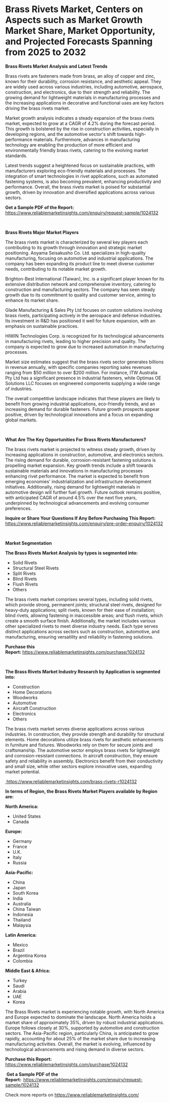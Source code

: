 <p><h1>Brass Rivets Market, Centers on Aspects such as Market Growth Market Share, Market Opportunity, and Projected Forecasts Spanning from 2025 to 2032</h1></p><p><strong>Brass Rivets Market Analysis and Latest Trends</strong></p>
<p><p>Brass rivets are fasteners made from brass, an alloy of copper and zinc, known for their durability, corrosion resistance, and aesthetic appeal. They are widely used across various industries, including automotive, aerospace, construction, and electronics, due to their strength and reliability. The growing demand for lightweight materials in manufacturing processes and the increasing applications in decorative and functional uses are key factors driving the brass rivets market.</p><p>Market growth analysis indicates a steady expansion of the brass rivets market, expected to grow at a CAGR of 4.2% during the forecast period. This growth is bolstered by the rise in construction activities, especially in developing regions, and the automotive sector's shift towards high-performance materials. Furthermore, advances in manufacturing technology are enabling the production of more efficient and environmentally friendly brass rivets, catering to the evolving market standards.</p><p>Latest trends suggest a heightened focus on sustainable practices, with manufacturers exploring eco-friendly materials and processes. The integration of smart technologies in rivet applications, such as automated fastening systems, is also becoming prevalent, enhancing productivity and performance. Overall, the brass rivets market is poised for substantial growth, driven by innovation and diversified applications across various sectors.</p></p>
<p><strong>Get a Sample PDF of the Report:&nbsp;</strong> <a href="https://www.reliablemarketinsights.com/enquiry/request-sample/1024132?utm_campaign=3274&utm_medium=2&utm_source=Github&utm_content=ia&utm_term=06032025&utm_id=brass-rivets">https://www.reliablemarketinsights.com/enquiry/request-sample/1024132</a></p>
<p>&nbsp;</p>
<p><strong>Brass Rivets Major Market Players</strong></p>
<p><p>The brass rivets market is characterized by several key players each contributing to its growth through innovation and strategic market positioning. Aoyama Seisakusho Co. Ltd. specializes in high-quality manufacturing, focusing on automotive and industrial applications. The company has been expanding its product line to meet diverse customer needs, contributing to its notable market growth.</p><p>Brighton-Best International (Taiwan), Inc. is a significant player known for its extensive distribution network and comprehensive inventory, catering to construction and manufacturing sectors. The company has seen steady growth due to its commitment to quality and customer service, aiming to enhance its market share.</p><p>Glade Manufacturing & Sales Pty Ltd focuses on custom solutions involving brass rivets, participating actively in the aerospace and defense industries. Its investment in R&D has positioned it well for future expansion, with an emphasis on sustainable practices.</p><p>HIWIN Technologies Corp. is recognized for its technological advancements in manufacturing rivets, leading to higher precision and quality. The company is expected to grow due to increased automation in manufacturing processes.</p><p>Market size estimates suggest that the brass rivets sector generates billions in revenue annually, with specific companies reporting sales revenues ranging from $50 million to over $200 million. For instance, ITW Australia Pty Ltd has a significant presence in industrial fasteners, while Optimas OE Solutions LLC focuses on engineered components supplying a wide range of industries.</p><p>The overall competitive landscape indicates that these players are likely to benefit from growing industrial applications, eco-friendly trends, and an increasing demand for durable fasteners. Future growth prospects appear positive, driven by technological innovations and a focus on expanding global markets.</p></p>
<p>&nbsp;</p>
<p><strong>What Are The Key Opportunities For Brass Rivets Manufacturers?</strong></p>
<p><p>The brass rivets market is projected to witness steady growth, driven by increasing applications in construction, automotive, and electronics sectors. The rising demand for durable, corrosion-resistant fastening solutions is propelling market expansion. Key growth trends include a shift towards sustainable materials and innovations in manufacturing processes enhancing rivet performance. The market is expected to benefit from emerging economies' industrialization and infrastructure development initiatives. Additionally, rising demand for lightweight materials in automotive design will further fuel growth. Future outlook remains positive, with anticipated CAGR of around 4.5% over the next five years, underpinned by technological advancements and evolving consumer preferences.</p></p>
<p><strong>Inquire or Share Your Questions If Any Before Purchasing This Report:</strong> <a href="https://www.reliablemarketinsights.com/enquiry/pre-order-enquiry/1024132?utm_campaign=3274&utm_medium=2&utm_source=Github&utm_content=ia&utm_term=06032025&utm_id=brass-rivets">https://www.reliablemarketinsights.com/enquiry/pre-order-enquiry/1024132</a></p>
<p>&nbsp;</p>
<p><strong>Market Segmentation</strong></p>
<p><strong>The Brass Rivets Market Analysis by types is segmented into:</strong></p>
<p><ul><li>Solid Rivets</li><li>Structural Steel Rivets</li><li>Split Rivets</li><li>Blind Rivets</li><li>Flush Rivets</li><li>Others</li></ul></p>
<p><p>The brass rivets market comprises several types, including solid rivets, which provide strong, permanent joints; structural steel rivets, designed for heavy-duty applications; split rivets, known for their ease of installation; blind rivets, allowing fastening in inaccessible areas; and flush rivets, which create a smooth surface finish. Additionally, the market includes various other specialized rivets to meet diverse industry needs. Each type serves distinct applications across sectors such as construction, automotive, and manufacturing, ensuring versatility and reliability in fastening solutions.</p></p>
<p><strong>Purchase this Report:&nbsp;</strong><a href="https://www.reliablemarketinsights.com/purchase/1024132?utm_campaign=3274&utm_medium=2&utm_source=Github&utm_content=ia&utm_term=06032025&utm_id=brass-rivets">https://www.reliablemarketinsights.com/purchase/1024132</a></p>
<p>&nbsp;</p>
<p><strong>The Brass Rivets Market Industry Research by Application is segmented into:</strong></p>
<p><ul><li>Construction</li><li>Home Decorations</li><li>Woodworks</li><li>Automotive</li><li>Aircraft Construction</li><li>Electronics</li><li>Others</li></ul></p>
<p><p>The brass rivets market serves diverse applications across various industries. In construction, they provide strength and durability for structural elements. Home decorations utilize brass rivets for aesthetic enhancements in furniture and fixtures. Woodworks rely on them for secure joints and craftsmanship. The automotive sector employs brass rivets for lightweight and corrosion-resistant connections. In aircraft construction, they ensure safety and reliability in assembly. Electronics benefit from their conductivity and small size, while other sectors explore innovative uses, expanding market potential.</p></p>
<p><a href="https://www.reliablemarketinsights.com/brass-rivets-r1024132?utm_campaign=3274&utm_medium=2&utm_source=Github&utm_content=ia&utm_term=06032025&utm_id=brass-rivets">&nbsp;https://www.reliablemarketinsights.com/brass-rivets-r1024132</a></p>
<p><strong>In terms of Region, the Brass Rivets Market Players available by Region are:</strong></p>
<p>
    <p> <strong> North America: </strong>
        <ul>
            <li>United States</li>
            <li>Canada</li>
        </ul>
        </p> 
    <p> <strong> Europe: </strong>
        <ul>
            <li>Germany</li>
            <li>France</li>
            <li>U.K.</li>
            <li>Italy</li>
            <li>Russia</li>
        </ul>
        </p> 
    <p> <strong> Asia-Pacific: </strong>
        <ul>
            <li>China</li>
            <li>Japan</li>
            <li>South Korea</li>
            <li>India</li>
            <li>Australia</li>
            <li>China Taiwan</li>
            <li>Indonesia</li>
            <li>Thailand</li>
            <li>Malaysia</li>
        </ul>
        </p> 
    <p> <strong> Latin America: </strong>
        <ul>
            <li>Mexico</li>
            <li>Brazil</li>
            <li>Argentina Korea</li>
            <li>Colombia</li>
        </ul>
        </p> 
    <p> <strong> Middle East & Africa: </strong>
        <ul>
            <li>Turkey</li>
            <li>Saudi</li>
            <li>Arabia</li>
            <li>UAE</li>
            <li>Korea</li>
        </ul>
    </p>
    </p>
<p><p>The Brass Rivets market is experiencing notable growth, with North America and Europe expected to dominate the landscape. North America holds a market share of approximately 35%, driven by robust industrial applications. Europe follows closely at 30%, supported by automotive and construction sectors. The Asia-Pacific region, particularly China, is anticipated to grow rapidly, accounting for about 25% of the market share due to increasing manufacturing activities. Overall, the market is evolving, influenced by technological advancements and rising demand in diverse sectors.</p></p>
<p><strong>Purchase this Report: </strong><a href="https://www.reliablemarketinsights.com/purchase/1024132?utm_campaign=3274&utm_medium=2&utm_source=Github&utm_content=ia&utm_term=06032025&utm_id=brass-rivets">https://www.reliablemarketinsights.com/purchase/1024132</a></p>
<p>&nbsp;<strong>Get a Sample PDF of the Report:&nbsp;&nbsp;</strong><a href="https://www.reliablemarketinsights.com/enquiry/request-sample/1024132?utm_campaign=3274&utm_medium=2&utm_source=Github&utm_content=ia&utm_term=06032025&utm_id=brass-rivets">https://www.reliablemarketinsights.com/enquiry/request-sample/1024132</a></p>
<p><strong></strong></p>
<p>Check more reports on <a href="https://www.reliablemarketinsights.com/?utm_campaign=3274&utm_medium=2&utm_source=Github&utm_content=ia&utm_term=06032025&utm_id=brass-rivets">https://www.reliablemarketinsights.com/</a></p>